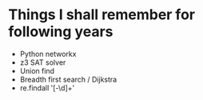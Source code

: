 # Things I shall remember for following years

 - Python networkx
 - z3 SAT solver
 - Union find
 - Breadth first search / Dijkstra
 - re.findall '[-\d]+'

